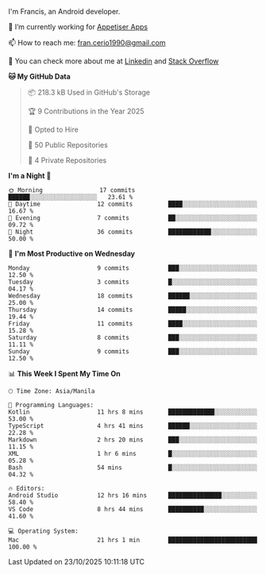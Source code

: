 
I'm Francis, an Android developer.

🔭 I’m currently working for [Appetiser Apps](http://appetiser.com.au)

📫 How to reach me: fran.cerio1990@gmail.com

👀 You can check more about me at [Linkedin](https://www.linkedin.com/in/francerio/) and [Stack Overflow](https://stackoverflow.com/users/1614267/fran-ceriu)



<!--START_SECTION:waka-->
**🐱 My GitHub Data** 

> 📦 218.3 kB Used in GitHub's Storage 
 > 
> 🏆 9 Contributions in the Year 2025
 > 
> 💼 Opted to Hire
 > 
> 📜 50 Public Repositories 
 > 
> 🔑 4 Private Repositories 
 > 
**I'm a Night 🦉** 

```text
🌞 Morning                17 commits          ██████░░░░░░░░░░░░░░░░░░░   23.61 % 
🌆 Daytime                12 commits          ████░░░░░░░░░░░░░░░░░░░░░   16.67 % 
🌃 Evening                7 commits           ██░░░░░░░░░░░░░░░░░░░░░░░   09.72 % 
🌙 Night                  36 commits          ████████████░░░░░░░░░░░░░   50.00 % 
```
📅 **I'm Most Productive on Wednesday** 

```text
Monday                   9 commits           ███░░░░░░░░░░░░░░░░░░░░░░   12.50 % 
Tuesday                  3 commits           █░░░░░░░░░░░░░░░░░░░░░░░░   04.17 % 
Wednesday                18 commits          ██████░░░░░░░░░░░░░░░░░░░   25.00 % 
Thursday                 14 commits          █████░░░░░░░░░░░░░░░░░░░░   19.44 % 
Friday                   11 commits          ████░░░░░░░░░░░░░░░░░░░░░   15.28 % 
Saturday                 8 commits           ███░░░░░░░░░░░░░░░░░░░░░░   11.11 % 
Sunday                   9 commits           ███░░░░░░░░░░░░░░░░░░░░░░   12.50 % 
```


📊 **This Week I Spent My Time On** 

```text
🕑︎ Time Zone: Asia/Manila

💬 Programming Languages: 
Kotlin                   11 hrs 8 mins       █████████████░░░░░░░░░░░░   53.00 % 
TypeScript               4 hrs 41 mins       ██████░░░░░░░░░░░░░░░░░░░   22.28 % 
Markdown                 2 hrs 20 mins       ███░░░░░░░░░░░░░░░░░░░░░░   11.15 % 
XML                      1 hr 6 mins         █░░░░░░░░░░░░░░░░░░░░░░░░   05.28 % 
Bash                     54 mins             █░░░░░░░░░░░░░░░░░░░░░░░░   04.32 % 

🔥 Editors: 
Android Studio           12 hrs 16 mins      ███████████████░░░░░░░░░░   58.40 % 
VS Code                  8 hrs 44 mins       ██████████░░░░░░░░░░░░░░░   41.60 % 

💻 Operating System: 
Mac                      21 hrs 1 min        █████████████████████████   100.00 % 
```


 Last Updated on 23/10/2025 10:11:18 UTC
<!--END_SECTION:waka-->
